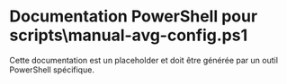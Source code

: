 # Documentation PowerShell pour scripts\manual-avg-config.ps1

Cette documentation est un placeholder et doit être générée par un outil PowerShell spécifique.
